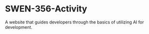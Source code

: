 # SWEN-356-Activity
A website that guides developers through the basics of utilizing AI for development.
